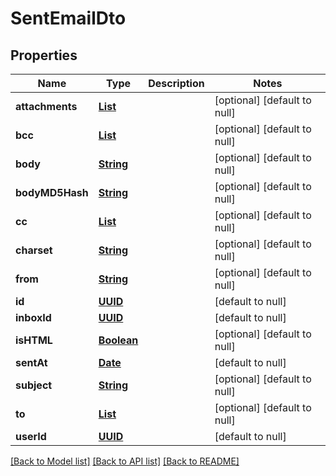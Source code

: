 # SentEmailDto
## Properties

Name | Type | Description | Notes
------------ | ------------- | ------------- | -------------
**attachments** | [**List**](string.md) |  | [optional] [default to null]
**bcc** | [**List**](string.md) |  | [optional] [default to null]
**body** | [**String**](string.md) |  | [optional] [default to null]
**bodyMD5Hash** | [**String**](string.md) |  | [optional] [default to null]
**cc** | [**List**](string.md) |  | [optional] [default to null]
**charset** | [**String**](string.md) |  | [optional] [default to null]
**from** | [**String**](string.md) |  | [optional] [default to null]
**id** | [**UUID**](UUID.md) |  | [default to null]
**inboxId** | [**UUID**](UUID.md) |  | [default to null]
**isHTML** | [**Boolean**](boolean.md) |  | [optional] [default to null]
**sentAt** | [**Date**](DateTime.md) |  | [default to null]
**subject** | [**String**](string.md) |  | [optional] [default to null]
**to** | [**List**](string.md) |  | [optional] [default to null]
**userId** | [**UUID**](UUID.md) |  | [default to null]

[[Back to Model list]](../README.md#documentation-for-models) [[Back to API list]](../README.md#documentation-for-api-endpoints) [[Back to README]](../README.md)

